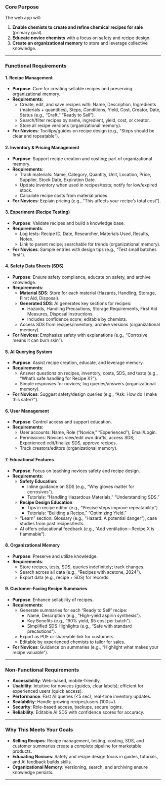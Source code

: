 

### Core Purpose
The web app will:
1. **Enable chemists to create and refine chemical recipes for sale** (primary goal).
2. **Educate novice chemists** with a focus on safety and recipe design.
3. **Create an organizational memory** to store and leverage collective knowledge.

---

### Functional Requirements

#### 1. Recipe Management
- **Purpose**: Core for creating sellable recipes and preserving organizational memory.
- **Requirements**:
  - Create, edit, and save recipes with: Name, Description, Ingredients (materials + quantities), Steps, Conditions, Yield, Cost, Creator, Date, Status (e.g., “Draft,” “Ready to Sell”).
  - Search/filter recipes by name, ingredient, yield, cost, or creator.
  - Store all recipe versions (organizational memory).
- **For Novices**: Tooltips/guides on recipe design (e.g., “Steps should be clear and repeatable”).

#### 2. Inventory & Pricing Management
- **Purpose**: Support recipe creation and costing; part of organizational memory.
- **Requirements**:
  - Track materials: Name, Category, Quantity, Unit, Location, Price, Supplier, Stock Date, Expiration Date.
  - Update inventory when used in recipes/tests; notify for low/expired stock.
  - Calculate recipe costs from material prices.
- **For Novices**: Explain pricing (e.g., “This affects your recipe’s total cost”).

#### 3. Experiment (Recipe Testing)
- **Purpose**: Validate recipes and build a knowledge base.
- **Requirements**:
  - Log tests: Recipe ID, Date, Researcher, Materials Used, Results, Notes.
  - Link to parent recipe; searchable for trends (organizational memory).
- **For Novices**: Sample entries with design tips (e.g., “Test small batches first”).

#### 4. Safety Data Sheets (SDS)
- **Purpose**: Ensure safety compliance, educate on safety, and archive knowledge.
- **Requirements**:
  - **Material SDS**: Store for each material (Hazards, Handling, Storage, First Aid, Disposal).
  - **Generated SDS**: AI generates key sections for recipes:
    - Hazards, Handling Precautions, Storage Requirements, First Aid Measures, Disposal Instructions.
    - Includes confidence score; editable by chemists.
  - Access SDS from recipes/inventory; archive versions (organizational memory).
- **For Novices**: Emphasize safety with explanations (e.g., “Corrosive means it can burn skin”).

#### 5. AI Querying System
- **Purpose**: Assist recipe creation, educate, and leverage memory.
- **Requirements**:
  - Answer questions on recipes, inventory, costs, SDS, and tests (e.g., “What’s safe handling for Recipe X?”).
  - Simple responses for novices; log queries/answers (organizational memory).
- **For Novices**: Suggest safety/design queries (e.g., “Ask: How do I make this safer?”).

#### 6. User Management
- **Purpose**: Control access and support education.
- **Requirements**:
  - User accounts: Name, Role (“Novice,” “Experienced”), Email/Login.
  - Permissions: Novices view/edit own drafts, access SDS; Experienced edit/finalize SDS, approve recipes.
  - Track creators/editors (organizational memory).

#### 7. Educational Features
- **Purpose**: Focus on teaching novices safety and recipe design.
- **Requirements**:
  - **Safety Education**:
    - Inline guidance on SDS (e.g., “Why gloves matter for corrosives”).
    - Tutorials: “Handling Hazardous Materials,” “Understanding SDS.”
  - **Recipe Design Education**:
    - Tips in recipe editor (e.g., “Precise steps improve repeatability”).
    - Tutorials: “Building a Recipe,” “Optimizing Yield.”
  - “Learn” section: Glossary (e.g., “Hazard: A potential danger”), case studies from past recipes/tests.
  - AI offers educational feedback (e.g., “Add ventilation—Recipe X is flammable”).

#### 8. Organizational Memory
- **Purpose**: Preserve and utilize knowledge.
- **Requirements**:
  - Store recipes, tests, SDS, queries indefinitely; track changes.
  - Search across all data (e.g., “Recipes with acetone, 2024”).
  - Export data (e.g., recipe + SDS) for records.

#### 9. Customer-Facing Recipe Summaries
- **Purpose**: Enhance sellability of recipes.
- **Requirements**:
  - Generate summaries for each “Ready to Sell” recipe:
    - Name, Description (e.g., “High-yield aspirin synthesis”).
    - Key Benefits (e.g., “90% yield, $5 cost per batch”).
    - Simplified SDS Highlights (e.g., “Safe with standard precautions”).
  - Export as PDF or shareable link for customers.
  - Editable by experienced chemists to tailor for sales.
- **For Novices**: Guidance on summaries (e.g., “Highlight what makes your recipe valuable”).

---

### Non-Functional Requirements
- **Accessibility**: Web-based, mobile-friendly.
- **Usability**: Intuitive for novices (guides, clear labels); efficient for experienced users (quick access).
- **Performance**: Fast AI queries (<5 sec), real-time inventory updates.
- **Scalability**: Handle growing recipes/users (100s+).
- **Security**: Role-based access, backups, secure logins.
- **Reliability**: Editable AI SDS with confidence scores for accuracy.

---

### Why This Meets Your Goals
- **Selling Recipes**: Recipe management, testing, costing, SDS, and customer summaries create a complete pipeline for marketable products.
- **Educating Novices**: Safety and recipe design focus in guides, tutorials, and AI feedback builds skills.
- **Organizational Memory**: Versioning, search, and archiving ensure knowledge persists.

---
